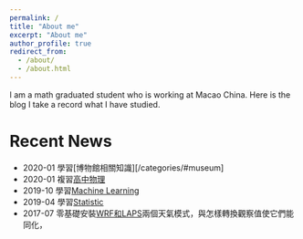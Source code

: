 ```yaml
---
permalink: /
title: "About me"
excerpt: "About me"
author_profile: true
redirect_from: 
  - /about/
  - /about.html
---
```


I am a math graduated student who is working at Macao China. Here is the blog I take a record what I have studied.


# Recent News
* 2020-01
  學習[博物館相關知識][/categories/#museum]
* 2020-01
  複習[高中物理](/categories/#high-school-physics)
* 2019-10
  學習[Machine Learning](/categories/#machine-learning)
* 2019-04
  學習[Statistic](/categories/#statistic)
* 2017-07
  零基礎安裝[WRF和LAPS](/categories/#numerical-weather-model)兩個天氣模式，與怎樣轉換觀察值使它們能同化，


